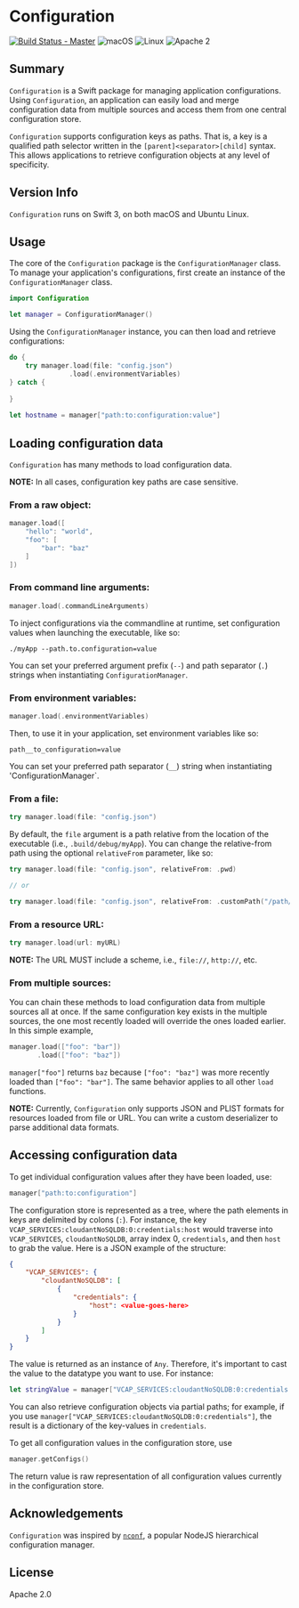 # Configuration

[![Build Status - Master](https://api.travis-ci.org/IBM-Swift/Configuration.svg?branch=master)](https://travis-ci.org/IBM-Swift/Configuration)
![macOS](https://img.shields.io/badge/os-macOS-green.svg?style=flat)
![Linux](https://img.shields.io/badge/os-linux-green.svg?style=flat)
![Apache 2](https://img.shields.io/badge/license-Apache2-blue.svg?style=flat)

## Summary
`Configuration` is a Swift package for managing application configurations. Using `Configuration`, an application can easily load and merge configuration data from multiple sources and access them from one central configuration store.

`Configuration` supports configuration keys as paths. That is, a key is a qualified path selector written in the `[parent]<separator>[child]` syntax. This allows applications to retrieve configuration objects at any level of specificity.

## Version Info
`Configuration` runs on Swift 3, on both macOS and Ubuntu Linux.

## Usage

The core of the `Configuration` package is the `ConfigurationManager` class. To manage your application's configurations, first create an instance of the `ConfigurationManager` class.

```swift
import Configuration

let manager = ConfigurationManager()
```

Using the `ConfigurationManager` instance, you can then load and retrieve configurations:

```swift
do {
    try manager.load(file: "config.json")
               .load(.environmentVariables)
} catch { 
	
}
			  
let hostname = manager["path:to:configuration:value"]
```

## Loading configuration data

`Configuration` has many methods to load configuration data. 

**NOTE:** In all cases, configuration key paths are case sensitive.

### From a raw object:

```swift
manager.load([
    "hello": "world",
    "foo": [
        "bar": "baz"
    ]
])
```

### From command line arguments:

```swift
manager.load(.commandLineArguments)
```

To inject configurations via the commandline at runtime, set configuration values when launching the executable, like so:
    
```
./myApp --path.to.configuration=value
```

You can set your preferred argument prefix (`--`) and path separator (`.`) strings when instantiating `ConfigurationManager`.

### From environment variables:

```swift
manager.load(.environmentVariables)
```

Then, to use it in your application, set environment variables like so:

```
path__to_configuration=value
```

You can set your preferred path separator (`__`) string when instantiating 'ConfigurationManager`.

### From a file:

```swift
try manager.load(file: "config.json")
```

By default, the `file` argument is a path relative from the location of the executable (i.e., `.build/debug/myApp`). You can change the relative-from path using the optional `relativeFrom` parameter, like so:

```swift
try manager.load(file: "config.json", relativeFrom: .pwd)

// or

try manager.load(file: "config.json", relativeFrom: .customPath("/path/to/somewhere/on/file/system"))
```

### From a resource URL:
    
```swift
try manager.load(url: myURL)
```

**NOTE:** The URL MUST include a scheme, i.e., `file://`, `http://`, etc.

### From multiple sources:

You can chain these methods to load configuration data from multiple sources all at once. If the same configuration key exists in the multiple sources, the one most recently loaded will override the ones loaded earlier. In this simple example,

```swift
manager.load(["foo": "bar"])
       .load(["foo": "baz"])
```

`manager["foo"]` returns `baz` because `["foo": "baz"]` was more recently loaded than `["foo": "bar"]`. The same behavior applies to all other `load` functions.

**NOTE:** Currently, `Configuration` only supports JSON and PLIST formats for resources loaded from file or URL. You can write a custom deserializer to parse additional data formats.

## Accessing configuration data

To get individual configuration values after they have been loaded, use:

```swift
manager["path:to:configuration"]
```

The configuration store is represented as a tree, where the path elements in keys are delimited by colons (`:`). For instance, the key `VCAP_SERVICES:cloudantNoSQLDB:0:credentials:host` would traverse into `VCAP_SERVICES`, `cloudantNoSQLDB`, array index 0, `credentials`, and then `host` to grab the value. Here is a JSON example of the structure:

```json
{
    "VCAP_SERVICES": {
        "cloudantNoSQLDB": [
            {
                "credentials": {
                    "host": <value-goes-here>
                }
            }
        ]
    }
}
```

The value is returned as an instance of `Any`. Therefore, it's important to cast the value to the datatype you want to use. For instance:

```swift
let stringValue = manager["VCAP_SERVICES:cloudantNoSQLDB:0:credentials:host"] as? String
```

You can also retrieve configuration objects via partial paths; for example, if you use `manager["VCAP_SERVICES:cloudantNoSQLDB:0:credentials"]`, the result is a dictionary of the key-values in `credentials`.

To get all configuration values in the configuration store, use

```swift
manager.getConfigs()
```

The return value is raw representation of all configuration values currently in the configuration store.

## Acknowledgements
`Configuration` was inspired by [`nconf`](https://github.com/indexzero/nconf), a popular NodeJS hierarchical configuration manager.

## License
Apache 2.0
